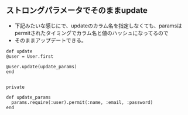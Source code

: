 ## ストロングパラメータでそのままupdate
- 下記みたいな感じにで、updateのカラム名を指定しなくても、paramsはpermitされたタイミングでカラム名と値のハッシュになってるので
- そのままアップデートできる。

```
def update
@user = User.first

@user.update(update_params)
end


private

def update_params
  params.require(:user).permit(:name, :email, :password)
end

```
